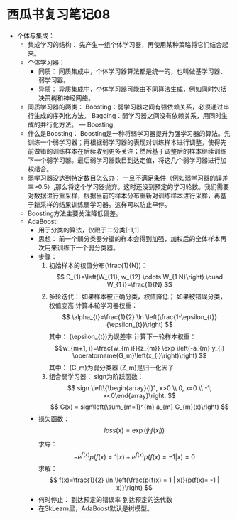 # 西瓜书复习笔记08
- 个体与集成：
    - 集成学习的结构：
        先产生一组个体学习器，再使用某种策略将它们结合起来。
    - 个体学习器：
        - 同质：
            同质集成中，个体学习器算法都是统一的，也叫做基学习器、弱学习器。
        - 异质：
            异质集成中，个体学习器可能由不同算法生成，例如同时包括决策树和神经网络。
    - 同质学习器的两类：
        Boosting：弱学习器之间有强依赖关系，必须通过串行生成的序列化方法。
        Bagging：弱学习器之间没有依赖关系，用同时生成的并行化方法。
— Boosting:
    - 什么是Boosting：
        Boosting是一种将弱学习器提升为强学习器的算法。先训练一个弱学习器；再根据弱学习器的表现对训练样本进行调整，使得先前做错的训练样本在后续收到更多关注；然后基于调整后的样本继续训练下一个弱学习器。最后弱学习器数目到达定值，将这几个弱学习器进行加权结合。
    - 弱学习器没达到特定数目怎么办：
        一旦不满足条件（例如弱学习器的误差率>0.5）,那么将这个学习器抛弃。这时还没到预定的学习轮数。我们需要对数据进行重采样，根据当前的样本分布重新对训练样本进行采样，再基于新采样的结果训练弱学习器。这样可以防止早停。
    - Boosting方法主要关注降低偏差。
    - AdaBoost:
        - 用于分类的算法，仅限于二分类[-1,1]
        - 思想：
            前一个弱分类器分错的样本会得到加强，加权后的全体样本再次用来训练下一个弱分类器。
        - 步骤：
            1. 初始样本的权值分布\(\frac{1}{N}\)：
                $$ D_{1}=\left(W_{11}, w_{12} \cdots W_{1 N}\right) \quad W_{1 i}=\frac{1}{N} $$
            2. 多轮迭代：
                如果样本被正确分类，权值降低；
                如果被错误分类，权值变高
                计算本轮学习器权重：
                    $$ \alpha_{t}=\frac{1}{2} \ln \left(\frac{1-\epsilon_{t}}{\epsilon_{t}}\right) $$
                其中：
                \(\epsilon_{t}\)为误差率
                计算下一轮样本权重：
                    $$w_{m+1, i}=\frac{w_{m i}}{z_{m}} \exp \left(-a_{m} y_{i} \operatorname{G_m}\left(x_{i}\right)\right) $$
                其中：
                \(G_m\)为弱分类器
                \(Z_m\)是归一化因子
            3. 组合弱学习器：
                sign为阶跃函数：
                    $$ sign \left\{\begin{array}{l}1, x>0 \\ 0, x=0 \\ -1, x<0\end{array}\right. $$
                $$ G(x) = sign\left(\sum_{m=1}^{m} a_{m} G_{m}(x)\right) $$
        - 损失函数：
                $$ loss(x) = \exp \left(\hat{y}_{i} f\left(x_{i}\right)\right) $$
            求导：
                $$ -e^{f(x)} p(f(x)=1 | x)+e^{f(x)} p(f(x)=-1 | x) = 0 $$
            求解：
                $$ f(x)=\frac{1}{2} \ln \left(\frac{p(f(x) = 1 | x)}{p(f(x)= -1 | x)}\right) $$
        - 何时停止：
            到达预定的错误率
            到达预定的迭代数
        - 在SkLearn里，AdaBoost默认是树模型。